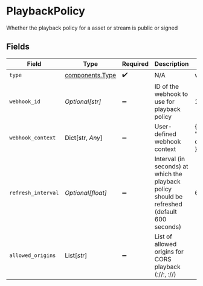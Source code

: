 # PlaybackPolicy

Whether the playback policy for a asset or stream is public or signed


## Fields

| Field                                                                                           | Type                                                                                            | Required                                                                                        | Description                                                                                     | Example                                                                                         |
| ----------------------------------------------------------------------------------------------- | ----------------------------------------------------------------------------------------------- | ----------------------------------------------------------------------------------------------- | ----------------------------------------------------------------------------------------------- | ----------------------------------------------------------------------------------------------- |
| `type`                                                                                          | [components.Type](../../models/components/type.md)                                              | :heavy_check_mark:                                                                              | N/A                                                                                             | webhook                                                                                         |
| `webhook_id`                                                                                    | *Optional[str]*                                                                                 | :heavy_minus_sign:                                                                              | ID of the webhook to use for playback policy                                                    | 1bde4o2i6xycudoy                                                                                |
| `webhook_context`                                                                               | Dict[str, *Any*]                                                                                | :heavy_minus_sign:                                                                              | User-defined webhook context                                                                    | {<br/>"streamerId": "my-custom-id"<br/>}                                                        |
| `refresh_interval`                                                                              | *Optional[float]*                                                                               | :heavy_minus_sign:                                                                              | Interval (in seconds) at which the playback policy should be<br/>refreshed (default 600 seconds)<br/> | 600                                                                                             |
| `allowed_origins`                                                                               | List[*str*]                                                                                     | :heavy_minus_sign:                                                                              | List of allowed origins for CORS playback (<scheme>://<hostname>:<port>, <scheme>://<hostname>) |                                                                                                 |